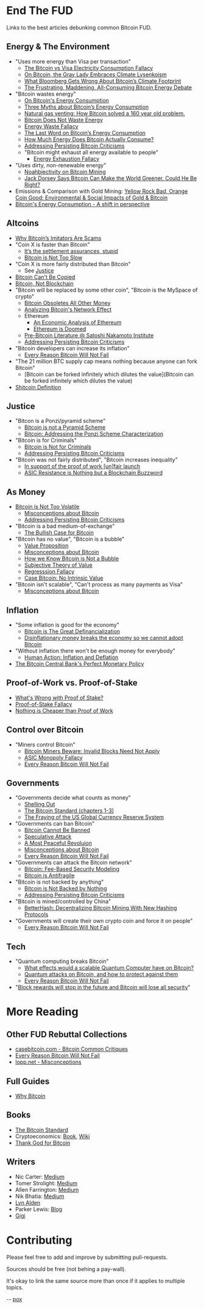 # End The FUD

Links to the best articles debunking common Bitcoin FUD.

## Energy & The Environment

* "Uses more energy than Visa per transaction"
  * [The Bitcoin vs Visa Electricity Consumption Fallacy](https://hackernoon.com/the-bitcoin-vs-visa-electricity-consumption-fallacy-8cf194987a50)
  * [On Bitcoin, the Gray Lady Embraces Climate Lysenkoism](https://medium.com/@nic__carter/on-bitcoin-the-gray-lady-embraces-climate-lysenkoism-a2d31e465ec0)
  * [What Bloomberg Gets Wrong About Bitcoin’s Climate Footprint](https://www.coindesk.com/what-bloomberg-gets-wrong-about-bitcoins-climate-footprint)
  * [The Frustrating, Maddening, All-Consuming Bitcoin Energy Debate](https://www.coindesk.com/frustrating-maddening-all-consuming-bitcoin-energy-debate)
* "Bitcoin wastes energy"
  * [On Bitcoin's Energy Consumption](https://docsend.com/view/adwmdeeyfvqwecj2)
  * [Three Myths about Bitcoin’s Energy Consumption](https://blog.trezor.io/three-myths-about-bitcoins-energy-consumption-ef613a1f3d5)
  * [Natural gas venting: How Bitcoin solved a 160 year old problem.](https://www.upstreamdata.ca/post/natural-gas-venting-how-bitcoin-solved-a-160-year-old-problem)
  * [Bitcoin Does Not Waste Energy](https://nakamotoinstitute.org/mempool/bitcoin-does-not-waste-energy/)
  * [Energy Waste Fallacy](https://github.com/libbitcoin/libbitcoin-system/wiki/Energy-Waste-Fallacy)
  * [The Last Word on Bitcoin’s Energy Consumption](https://www.coindesk.com/the-last-word-on-bitcoins-energy-consumption)
  * [How Much Energy Does Bitcoin Actually Consume?](https://hbr.org/2021/05/how-much-energy-does-bitcoin-actually-consume)
  * [Addressing Persisting Bitcoin Criticisms](https://www.fidelitydigitalassets.com/articles/addressing-bitcoin-criticisms)
  * "Bitcoin might exhaust all energy available to people"
    * [Energy Exhaustion Fallacy](https://github.com/libbitcoin/libbitcoin-system/wiki/Energy-Exhaustion-Fallacy)
* "Uses dirty, non-renewable energy"
  * [Noahbjectivity on Bitcoin Mining](https://medium.com/@nic__carter/noahbjectivity-on-bitcoin-mining-2052226310cb)
  * [Jack Dorsey Says Bitcoin Can Make the World Greener. Could He Be Right?](https://nymag.com/intelligencer/2021/05/jack-dorsey-says-bitcoin-is-climate-friendly-is-he-right.html)
* Emissions & Comparison with Gold Mining: [Yellow Rock Bad, Orange Coin Good: Environmental & Social Impacts of Gold & Bitcoin](https://youtu.be/ns_I2LpeAbQ?t=26084)
* [Bitcoin's Energy Consumption - A shift in perspective](https://dergigi.com/2018/06/10/bitcoin-s-energy-consumption/)

## Altcoins

* [Why Bitcoin’s Imitators Are Scams](https://tomerstrolight.medium.com/why-bitcoins-imitators-are-scams-e38fab4c78ba)
* "Coin X is faster than Bitcoin"
  * [It’s the settlement assurances, stupid](https://medium.com/@nic__carter/its-the-settlement-assurances-stupid-5dcd1c3f4e41)
  * [Bitcoin is Not Too Slow](https://nakamotoinstitute.org/mempool/bitcoin-is-not-too-slow/)
* "Coin X is more fairly distributed than Bitcoin"
  * See [Justice](#justice)
* [Bitcoin Can't Be Copied](https://nakamotoinstitute.org/mempool/bitcoin-cant-be-copied/)
* [Bitcoin, Not Blockchain](https://nakamotoinstitute.org/mempool/bitcoin-not-blockchain/)
* "Bitcoin will be replaced by some other coin", "Bitcoin is the MySpace of crypto"
  * [Bitcoin Obsoletes All Other Money](https://nakamotoinstitute.org/mempool/bitcoin-obsoletes-all-other-money/)
  * [Analyzing Bitcoin's Network Effect](https://www.lynalden.com/bitcoins-network-effect/)
  * Ethereum
    * [An Economic Analysis of Ethereum](https://www.lynalden.com/ethereum-analysis/)
    * [Ethereum is Doomed](https://nakamotoinstitute.org/mempool/ethereum-is-doomed/)
  * [Pre-Bitcoin Literature @ Satoshi Nakamoto Institute](https://nakamotoinstitute.org/literature/)
  * [Addressing Persisting Bitcoin Criticisms](https://www.fidelitydigitalassets.com/articles/addressing-bitcoin-criticisms)
* "Bitcoin developers can increase its inflation"
  * [Every Reason Bitcoin Will Not Fail](https://safehodl.github.io/failure/#scarcity-can-be-changed)
* "The 21 million BTC supply cap means nothing because anyone can fork Bitcoin"
  * [Bitcoin can be forked infinitely which dilutes the value](Bitcoin can be forked infinitely which dilutes the value)
* [Shitcoin Definition](https://github.com/libbitcoin/libbitcoin-system/wiki/Shitcoin-Definition)

## Justice

* "Bitcon is a Ponzi/pyramid scheme"
  * [Bitcoin is not a Pyramid Scheme](https://nakamotoinstitute.org/mempool/bitcoin-is-not-a-pyramid-scheme/)
  * [Bitcoin: Addressing the Ponzi Scheme Characterization](https://www.lynalden.com/bitcoin-ponzi-scheme/)
* "Bitcoin is for Criminals"
  * [Bitcoin is Not for Criminals](https://nakamotoinstitute.org/mempool/bitcoin-is-not-for-criminals/)
  * [Addressing Persisting Bitcoin Criticisms](https://www.fidelitydigitalassets.com/articles/addressing-bitcoin-criticisms)
* "Bitcoin was not fairly distributed", "Bitcoin increases inequality"
  * [In support of the proof of work [un]fair launch](https://medium.com/@nic__carter/in-support-of-the-proof-of-work-un-fair-launch-cd6e8f06358f)
  * [ASIC Resistance is Nothing but a Blockchain Buzzword](https://medium.com/hackernoon/asic-resistance-is-nothing-but-a-blockchain-buzzword-b91d3d770366)


## As Money

* [Bitcoin is Not Too Volatile](https://nakamotoinstitute.org/mempool/bitcoin-is-not-too-volatile/)
  * [Misconceptions about Bitcoin](https://www.lynalden.com/misconceptions-about-bitcoin/)
  * [Addressing Persisting Bitcoin Criticisms](https://www.fidelitydigitalassets.com/articles/addressing-bitcoin-criticisms)
* "Bitcoin is a bad medium-of-exchange"
  * [The Bullish Case for Bitcoin](https://nakamotoinstitute.org/mempool/the-bullish-case-for-bitcoin/)
* "Bitcoin has no value", "Bitcoin is a bubble"
  * [Value Proposition](https://github.com/libbitcoin/libbitcoin-system/wiki/Value-Proposition)
  * [Misconceptions about Bitcoin](https://www.lynalden.com/misconceptions-about-bitcoin/)
  * [How we Know Bitcoin is Not a Bubble](https://nakamotoinstitute.org/mempool/how-we-know-bitcoin-is-not-a-bubble/)
  * [Subjective Theory of Value](https://en.m.wikipedia.org/wiki/Subjective_theory_of_value)
  * [Regresssion Fallacy](https://github.com/libbitcoin/libbitcoin-system/wiki/Regression-Fallacy)
  * [Case Bitcoin: No Intrinsic Value](https://casebitcoin.com/critiques/no-intrinsic-value)
* "Bitcoin isn't scalable", "Can't process as many payments as Visa"
  * [Misconceptions about Bitcoin](https://www.lynalden.com/misconceptions-about-bitcoin/)

## Inflation

* "Some inflation is good for the economy"
  * [Bitcoin is The Great Definancialization](https://nakamotoinstitute.org/mempool/bitcoin-is-the-great-definancialization/)
  * [Disinflationary money breaks the economy so we cannot adopt Bitcoin](https://safehodl.github.io/failure/#disinflationary-money-breaks-the)
* "Without inflation there won't be enough money for everybody"
  * [Human Action: Inflation and Deflation](https://mises.org/library/inflation-and-deflation)
* [The Bitcoin Central Bank's Perfect Monetary Policy](https://nakamotoinstitute.org/mempool/the-bitcoin-central-banks-perfect-monetary-policy/)

## Proof-of-Work vs. Proof-of-Stake

* [What's Wrong with Proof of Stake?](https://medium.com/@BobMcElrath/whats-wrong-with-proof-of-stake-77d4f370be15)
* [Proof-of-Stake Fallacy](https://github.com/libbitcoin/libbitcoin-system/wiki/Proof-of-Stake-Fallacy)
* [Nothing is Cheaper than Proof of Work](https://www.truthcoin.info/blog/pow-cheapest/)

## Control over Bitcoin

* "Miners control Bitcoin"
  * [Bitcoin Miners Beware: Invalid Blocks Need Not Apply](https://medium.com/hackernoon/bitcoin-miners-beware-invalid-blocks-need-not-apply-51c293ee278b)
  * [ASIC Monopoly Fallacy](https://github.com/libbitcoin/libbitcoin-system/wiki/ASIC-Monopoly-Fallacy)
  * [Every Reason Bitcoin Will Not Fail](https://safehodl.github.io/failure/#miners-are-centralized-and)

## Governments

* "Governments decide what counts as money"
  * [Shelling Out](https://nakamotoinstitute.org/shelling-out/)
  * [The Bitcoin Standard (chapters 1-3)](https://saifedean.com/book/)
  * [The Fraying of the US Global Currency Reserve System](https://www.lynalden.com/fraying-petrodollar-system/)
* "Governments can ban Bitcoin"
  * [Bitcoin Cannot Be Banned](https://nakamotoinstitute.org/mempool/bitcoin-cannot-be-banned/)
  * [Speculative Attack](https://nakamotoinstitute.org/mempool/speculative-attack/)
  * [A Most Peaceful Revoluion](https://medium.com/@nic__carter/a-most-peaceful-revolution-8b63b64c203e)
  * [Misconceptions about Bitcoin](https://www.lynalden.com/misconceptions-about-bitcoin/)
  * [Every Reason Bitcoin Will Not Fail](https://safehodl.github.io/failure/#governments-will-stop)
* "Governments can attack the Bitcoin network"
  * [Bitcoin: Fee-Based Security Modeling](https://www.lynalden.com/bitcoin-security-modeling/)
  * [Bitcoin is Antifragile](https://unchained-capital.com/blog/bitcoin-is-antifragile/)
* "Bitcoin is not backed by anything"
  * [Bitcoin is Not Backed by Nothing](https://nakamotoinstitute.org/mempool/bitcoin-is-not-backed-by-nothing/)
  * [Addressing Persisting Bitcoin Criticisms](https://www.fidelitydigitalassets.com/articles/addressing-bitcoin-criticisms)
* "Bitcoin is mined/controlled by China"
  * [BetterHash: Decentralizing Bitcoin Mining With New Hashing Protocols](https://medium.com/hackernoon/betterhash-decentralizing-bitcoin-mining-with-new-hashing-protocols-291de178e3e0)
* "Governments will create their own crypto coin and force it on people"
  * [Every Reason Bitcoin Will Not Fail](https://safehodl.github.io/failure/#central-bank-digital-currencies)
 
## Tech

* "Quantum computing breaks Bitcoin"
  * [What effects would a scalable Quantum Computer have on Bitcoin?](https://bitcoin.stackexchange.com/questions/6062/what-effects-would-a-scalable-quantum-computer-have-on-bitcoin)
  * [Quantum attacks on Bitcoin, and how to protect against them](https://arxiv.org/abs/1710.10377)
  * [Every Reason Bitcoin Will Not Fail](https://safehodl.github.io/failure/#quantum-computing-will-break)
* "[Block rewards will stop in the future and Bitcoin will lose all security](https://safehodl.github.io/failure/#block-rewards-will-stop)"

# More Reading

## Other FUD Rebuttal Collections

* [casebitcoin.com - Bitcoin Common Critiques](https://casebitcoin.com/critiques)
* [Every Reason Bitcoin Will Not Fail](https://safehodl.github.io/failure)
* [lopp.net - Misconceptions](https://www.lopp.net/bitcoin-information/getting-started.html#misconceptions)

## Full Guides

* [Why Bitcoin](https://tomerstrolight.medium.com/why-bitcoin-the-series-660fe20ec244)

## Books

* [The Bitcoin Standard](https://saifedean.com/book/)
* Cryptoeconomics: [Book](https://voskuil.org/cryptoeconomics/), [Wiki](https://github.com/libbitcoin/libbitcoin-system/wiki/Cryptoeconomics)
* [Thank God for Bitcoin](https://www.amazon.com/Thank-God-Bitcoin-Corruption-Redemption/dp/1641991216/ref=sr_1_1?dchild=1&keywords=thank+god+for+bitcoin&qid=1607152012&sr=8-1)

## Writers

* Nic Carter: [Medium](https://medium.com/@nic__carter)
* Tomer Strolight: [Medium](https://tomerstrolight.medium.com/)
* Allen Farrington: [Medium](https://allenfarrington.medium.com/)
* Nik Bhatia: [Medium](https://timevalueofbtc.medium.com/)
* [Lyn Alden](https://www.lynalden.com/author/penumbra/)
* Parker Lewis: [Blog](https://unchained-capital.com/blog/author/plewis/)
* [Gigi](https://dergigi.com/bitcoin/)

# Contributing

Please feel free to add and improve by submitting pull-requests.

Sources should be free (not behing a pay-wall).

It's okay to link the same source more than once if it applies to multiple topics.

-- [pox](https://twitter.com/xi27pox)
